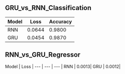 ## GRU_vs_RNN_Classification
Model | Loss | Accuracy | 
--- | --- | --- |
RNN |0.0644 |  0.9800|
GRU | 0.0454 | 0.9870|

## RNN_vs_GRU_Regressor
Model | Loss |
--- | --- | --- |
RNN | 0.0013|
GRU | 0.0012|

